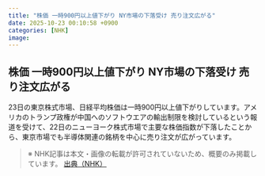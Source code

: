 ```yaml
---
title: "株価 一時900円以上値下がり NY市場の下落受け 売り注文広がる"
date: 2025-10-23 00:10:58 +0900
categories: [NHK]
image: 
---
```

## 株価 一時900円以上値下がり NY市場の下落受け 売り注文広がる

23日の東京株式市場、日経平均株価は一時900円以上値下がりしています。アメリカのトランプ政権が中国へのソフトウエアの輸出制限を検討しているという報道を受けて、22日のニューヨーク株式市場で主要な株価指数が下落したことから、東京市場でも半導体関連の銘柄を中心に売り注文が広がっています。

> ※ NHK記事は本文・画像の転載が許可されていないため、概要のみ掲載しています。
[出典（NHK）](http://www3.nhk.or.jp/news/html/20251023/k10014956681000.html)
